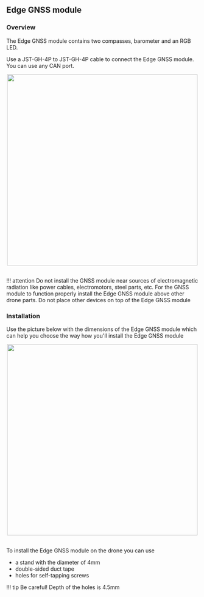 ## Edge GNSS module

### Overview

The Edge GNSS module contains two compasses, barometer and an RGB LED.

Use a JST-GH-4P to JST-GH-4P cable to connect the Edge GNSS module. You can use any CAN port.

<div style="text-align: center;"><img src="../../img/hardware/edge_to_gnss.png" style="width: 500px;"></div><br>

!!! attention
    Do not install the GNSS module near sources of electromagnetic radiation like power cables, electromotors, steel parts, etc.
    For the GNSS module to function properly install the Edge GNSS module above other drone parts. Do not place other devices on top of the Edge GNSS module

### Installation

Use the picture below with the dimensions of the Edge GNSS module which can help you choose the way how you'll install the Edge GNSS module

<div style="text-align: center;"><img src="../../img/hardware/dimensions_of_holes.png" style="width: 500px;"></div><br>

To install the Edge GNSS module on the drone you can use 

* a stand with the diameter of 4mm 
* double-sided duct tape
* holes for self-tapping screws 

!!! tip
    Be careful! Depth of the holes is 4.5mm

